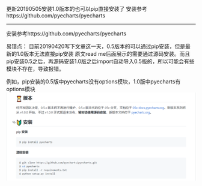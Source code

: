 更新20190505安装1.0版本的也可以pip直接安装了
安装参考https://github.com/pyecharts/pyecharts

----------------------------------------------------------------

安装参考https://github.com/pyecharts/pyecharts

易错点：
目前20190420写下文章这一天，0.5版本的可以通过pip安装，但是最新的1.0版本无法直接pip安装
原文read me后面展示的需要通过源码安装。而且pip安装0.5之后，再源码安装1.0版之后import自动导入0.5版的，所以可能会有些模块不存在，导致报错。

例如，pip安装的0.5版中pyecharts没有options模块，1.0版中pyecharts有options模块
![image](https://github.com/jiaxingxx/new-to-pyecharts/blob/master/QQ%E6%88%AA%E5%9B%BE20190420205017.png)
